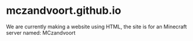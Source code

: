 # mczandvoort.github.io
We are currently making a website using HTML, the site is for an Minecraft server named: MCzandvoort